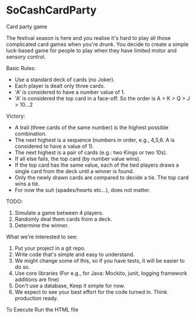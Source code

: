 # SoCashCardParty
Card party game

The festival season is here and you realise it's hard to play all those complicated card games when you're drunk.
You decide to create a simple luck-based game for people to play when they have limited motor and sensory control.

Basic Rules:
- Use a standard deck of cards (no Joker).
- Each player is dealt only three cards.
- 'A' is considered to have a number value of 1.
- 'A' is considered the top card in a face-off. So the order is A > K > Q > J > 10...2

Victory:
- A trail (three cards of the same number) is the highest possible combination.
- The next highest is a sequence (numbers in order, e.g., 4,5,6. A is considered to have a value of 1).
- The next highest is a pair of cards (e.g.: two Kings or two 10s).
- If all else fails, the top card (by number value wins).
- If the top card has the same value, each of the tied players draws a single card from the deck until a winner is found.
- Only the newly drawn cards are compared to decide a tie. The top card wins a tie.
- For now the suit (spades/hearts etc...), does not matter.

TODO:
1. Simulate a game between 4 players.
2. Randomly deal them cards from a deck.
3. Determine the winner.

What we're interested to see:
1. Put your project in a git repo.
2. Write code that's simple and easy to understand.
3. We might change some of this, so if you have tests, it will be easier to do so.
4. Use core libraries (For e.g., for Java: Mockito, junit, logging framework additions are fine)
5. Don't use a database, Keep it simple for now.
6. We expect to see your best effort for the code turned in. Think production ready.

To Execute
Run the HTML file
